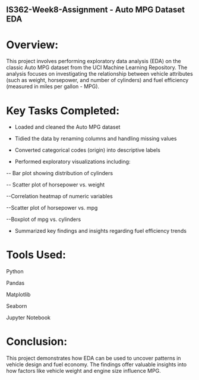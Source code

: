 ## IS362-Week8-Assignment - Auto MPG Dataset EDA
# Overview:
This project involves performing exploratory data analysis (EDA) on the classic Auto MPG dataset from the UCI Machine Learning Repository. The analysis focuses on investigating the relationship between vehicle attributes (such as weight, horsepower, and number of cylinders) and fuel efficiency (measured in miles per gallon - MPG).

# Key Tasks Completed:
- Loaded and cleaned the Auto MPG dataset

- Tidied the data by renaming columns and handling missing values

- Converted categorical codes (origin) into descriptive labels

- Performed exploratory visualizations including:

-- Bar plot showing distribution of cylinders

-- Scatter plot of horsepower vs. weight

--Correlation heatmap of numeric variables

--Scatter plot of horsepower vs. mpg

--Boxplot of mpg vs. cylinders

- Summarized key findings and insights regarding fuel efficiency trends

# Tools Used:
Python

Pandas

Matplotlib

Seaborn

Jupyter Notebook

# Conclusion:
This project demonstrates how EDA can be used to uncover patterns in vehicle design and fuel economy. The findings offer valuable insights into how factors like vehicle weight and engine size influence MPG.

